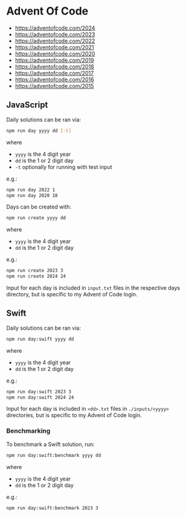 # Advent Of Code

- https://adventofcode.com/2024
- https://adventofcode.com/2023
- https://adventofcode.com/2022
- https://adventofcode.com/2021
- https://adventofcode.com/2020
- https://adventofcode.com/2019
- https://adventofcode.com/2018
- https://adventofcode.com/2017
- https://adventofcode.com/2016
- https://adventofcode.com/2015

## JavaScript

Daily solutions can be ran via:

```bash
npm run day yyyy dd [-t]
```

where

- `yyyy` is the 4 digit year
- `dd` is the 1 or 2 digit day
- `-t` optionally for running with test input

e.g.:

```bash
npm run day 2022 1
npm run day 2020 18
```

Days can be created with:

```bash
npm run create yyyy dd
```

where

- `yyyy` is the 4 digit year
- `dd` is the 1 or 2 digit day

e.g.:

```bash
npm run create 2023 3
npm run create 2024 24
```

Input for each day is included in `input.txt` files in the respective days directory, but is specific to my Advent of Code login.

## Swift

Daily solutions can be ran via:

```bash
npm run day:swift yyyy dd
```

where

- `yyyy` is the 4 digit year
- `dd` is the 1 or 2 digit day

e.g.:

```bash
npm run day:swift 2023 3
npm run day:swift 2024 24
```

Input for each day is included in `<dd>.txt` files in `./inputs/<yyyy>` directories, but is specific to my Advent of Code login.

### Benchmarking

To benchmark a Swift solution, run:

```bash
npm run day:swift:benchmark yyyy dd
```

where

- `yyyy` is the 4 digit year
- `dd` is the 1 or 2 digit day

e.g.:

```bash
npm run day:swift:benchmark 2023 3
```
